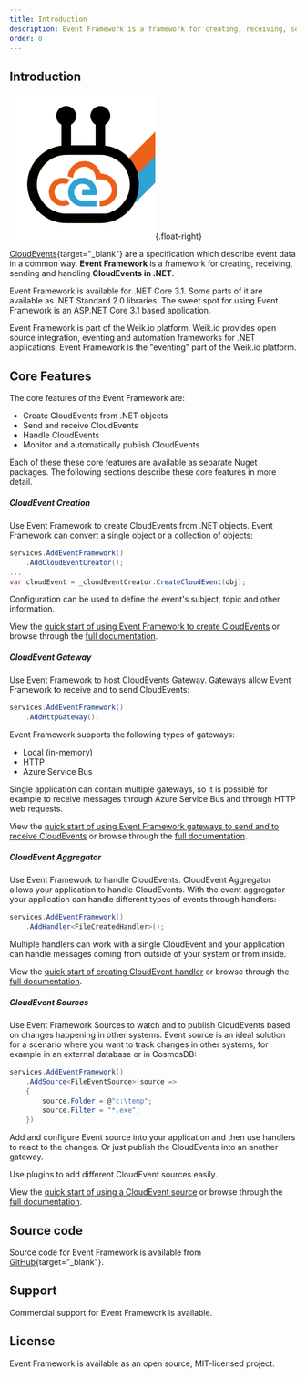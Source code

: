 ```yaml
---
title: Introduction
description: Event Framework is a framework for creating, receiving, sending and handling CloudEvents in .NET.
order: 0
---
```


## Introduction 
![Logo](2020-05-13-19-24-22.png){.float-right}

[CloudEvents](https://cloudevents.io/){target="_blank"} are a specification which describe event data in a common way. **Event Framework** is a framework for creating, receiving, sending and handling **CloudEvents in .NET**.

Event Framework is available for .NET Core 3.1. Some parts of it are available as .NET Standard 2.0 libraries. The sweet spot for using Event Framework is an ASP.NET Core 3.1 based application.

Event Framework is part of the Weik.io platform. Weik.io provides open source integration, eventing and automation frameworks for .NET applications. Event Framework is the "eventing" part of the Weik.io platform.

## Core Features

The core features of the Event Framework are:

* Create CloudEvents from .NET objects
* Send and receive CloudEvents
* Handle CloudEvents
* Monitor and automatically publish CloudEvents

Each of these these core features are available as separate Nuget packages. The following sections describe these core features in more detail.

##### CloudEvent Creation

Use Event Framework to create CloudEvents from .NET objects. Event Framework can convert a single object or a collection of objects:

```csharp
services.AddEventFramework()
    .AddCloudEventCreator();
...
var cloudEvent = _cloudEventCreator.CreateCloudEvent(obj);
```

Configuration can be used to define the event's subject, topic and other information.

View the [quick start of using Event Framework to create CloudEvents](/creation/quickstart.html) or browse through the [full documentation](/creation/introduction.html).

##### CloudEvent Gateway

Use Event Framework to host CloudEvents Gateway. Gateways allow Event Framework to receive and to send CloudEvents:

```csharp
services.AddEventFramework()
    .AddHttpGateway();
```

Event Framework supports the following types of gateways:
* Local (in-memory)
* HTTP
* Azure Service Bus

Single application can contain multiple gateways, so it is possible for example to receive messages through Azure Service Bus and through HTTP web requests. 

View the [quick start of using Event Framework gateways to send and to receive CloudEvents](/gateway/quickstart.html) or browse through the [full documentation](/gateway/introduction.html).

##### CloudEvent Aggregator

Use Event Framework to handle CloudEvents. CloudEvent Aggregator allows your application to handle CloudEvents. With the event aggregator your application can handle different types of events through handlers:

```csharp
services.AddEventFramework()
    .AddHandler<FileCreatedHandler>();
```

Multiple handlers can work with a single CloudEvent and your application can handle messages coming from outside of your system or from inside.

View the [quick start of creating CloudEvent handler](/aggregator/quickstart.html) or browse through the [full documentation](/aggregator/introduction.html).

##### CloudEvent Sources

Use Event Framework Sources to watch and to publish CloudEvents based on changes happening in other systems. Event source is an ideal solution for a scenario where you want to track changes in other systems, for example in an external database or in CosmosDB: 

```csharp
services.AddEventFramework()
    .AddSource<FileEventSource>(source =>
    {
        source.Folder = @"c:\temp";
        source.Filter = "*.exe";
    })
```

Add and configure Event source into your application and then use handlers to react to the changes. Or just publish the CloudEvents into an another gateway.

Use plugins to add different CloudEvent sources easily.

View the [quick start of using a CloudEvent source](/sources/quickstart.html) or browse through the [full documentation](/sources/introduction.html).

## Source code

Source code for Event Framework is available from [GitHub](https://github.com/weikio/EventFramework){target="_blank"}.

## Support

Commercial support for Event Framework is available.

## License

Event Framework is available as an open source, MIT-licensed project. 